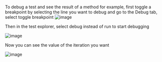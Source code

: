 
To debug a test and see the result of a method for example, first toggle a breakpoint by selecting the line you want to debug and go to the Debug tab, select toggle breakpoint
![image](https://user-images.githubusercontent.com/44788583/169309333-734b79a9-ba7c-4a6b-b990-22be92c29ea1.png)

Then in the test explorer, select debug instead of run to start debugging 

![image](https://user-images.githubusercontent.com/44788583/169309510-c574874b-743d-48a8-a6a6-9a07b6f244eb.png)

Now you can see the value of the iteration you want

![image](https://user-images.githubusercontent.com/44788583/169309704-f4c57af7-e2bf-44da-a803-8a3aec54c570.png)

